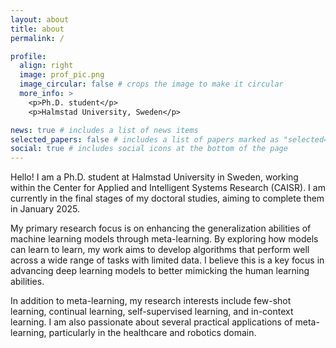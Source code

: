 ```yaml
---
layout: about
title: about
permalink: /

profile:
  align: right
  image: prof_pic.png
  image_circular: false # crops the image to make it circular
  more_info: >
    <p>Ph.D. student</p>
    <p>Halmstad University, Sweden</p>

news: true # includes a list of news items
selected_papers: false # includes a list of papers marked as "selected={true}"
social: true # includes social icons at the bottom of the page
---
```


Hello! I am a Ph.D. student at Halmstad University in Sweden, working within the Center for Applied and Intelligent Systems Research (CAISR). I am currently in the final stages of my doctoral studies, aiming to complete them in January 2025.

My primary research focus is on enhancing the generalization abilities of machine learning models through meta-learning. By exploring how models can learn to learn, my work aims to develop algorithms that perform well across a wide range of tasks with limited data. I believe this is a key focus in advancing deep learning models to better mimicking the human learning abilities.

In addition to meta-learning, my research interests include few-shot learning, continual learning, self-supervised learning, and in-context learning. I am also passionate about several practical applications of meta-learning, particularly in the healthcare and robotics domain. 
